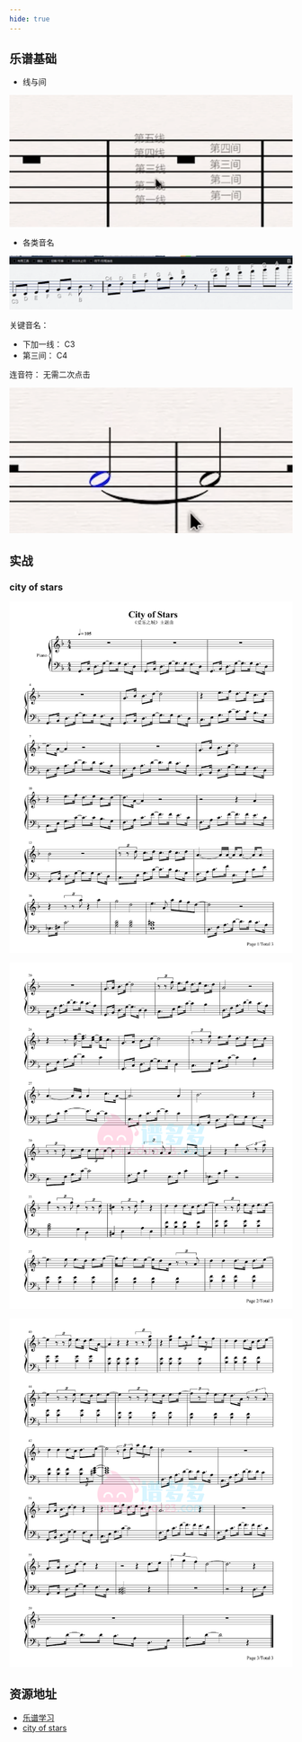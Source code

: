 ```yaml
---
hide: true
---
```


## 乐谱基础

- 线与间

![](./image/2022-05-26-13-48-26.png)

- 各类音名

![](./image/2022-05-26-13-26-11.png)

关键音名：

- 下加一线： C3
- 第三间： C4

连音符： 无需二次点击

![](./image/2022-05-26-13-47-23.png)

## 实战

### city of stars

![](./image/city-of-stars-01.png)

![](./image/city-of-stars-02.png)

![](./image/city-of-stars-03.png)

## 资源地址

- [乐谱学习](https://www.bilibili.com/video/BV17b411y7g3?p=2&spm_id_from=pageDriver)
- [city of stars](https://puduoduo123.com/29714.html)

